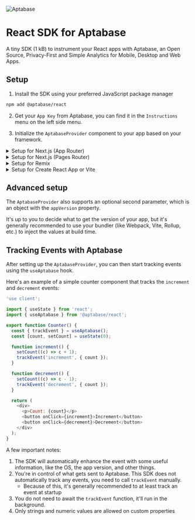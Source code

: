 ![Aptabase](https://aptabase.com/og.png)

# React SDK for Aptabase

A tiny SDK (1 kB) to instrument your React apps with Aptabase, an Open Source, Privacy-First and Simple Analytics for Mobile, Desktop and Web Apps.

## Setup

1. Install the SDK using your preferred JavaScript package manager

```bash
npm add @aptabase/react
```

2. Get your `App Key` from Aptabase, you can find it in the `Instructions` menu on the left side menu.

3. Initialize the `AptabaseProvider` component to your app based on your framework.

<details>
  <summary>Setup for Next.js (App Router)</summary>
  
  Add `AptabaseProvider` to your RootLayout component:

```tsx
import { AptabaseProvider } from '@aptabase/react';

export default function RootLayout({ children }: { children: React.ReactNode }) {
  return (
    <html lang="en">
      <body>
        <AptabaseProvider appKey="A-US-5431775171">{children}</AptabaseProvider>
      </body>
    </html>
  );
}
```

</details>

<details>
  <summary>Setup for Next.js (Pages Router)</summary>

Add `AptabaseProvider` to your `_app` component:

```tsx
import { AptabaseProvider } from '@aptabase/react';
import type { AppProps } from 'next/app';

export default function App({ Component, pageProps }: AppProps) {
  return (
    <AptabaseProvider appKey="A-DEV-0000000000">
      <Component {...pageProps} />
    </AptabaseProvider>
  );
}
```

</details>

<details>
  <summary>Setup for Remix</summary>

Add `AptabaseProvider` to your `entry.client.tsx` file:

```tsx
import { AptabaseProvider } from '@aptabase/react';
import { RemixBrowser } from '@remix-run/react';
import { startTransition, StrictMode } from 'react';
import { hydrateRoot } from 'react-dom/client';

startTransition(() => {
  hydrateRoot(
    document,
    <StrictMode>
      <AptabaseProvider appKey="A-DEV-0000000000">
        <RemixBrowser />
      </AptabaseProvider>
    </StrictMode>,
  );
});
```

</details>

<details>
  <summary>Setup for Create React App or Vite</summary>

Add `AptabaseProvider` to your root component:

```tsx
import { AptabaseProvider } from '@aptabase/react';

ReactDOM.createRoot(root).render(
  <React.StrictMode>
    <AptabaseProvider appKey="<YOUR_APP_KEY>">
      <YourApp />
    </AptabaseProvider>
  </React.StrictMode>,
);
```

</details>

## Advanced setup

The `AptabaseProvider` also supports an optional second parameter, which is an object with the `appVersion` property.

It's up to you to decide what to get the version of your app, but it's generally recommended to use your bundler (like Webpack, Vite, Rollup, etc.) to inject the values at build time.

## Tracking Events with Aptabase

After setting up the `AptabaseProvider`, you can then start tracking events using the `useAptabase` hook.

Here's an example of a simple counter component that tracks the `increment` and `decrement` events:

```js
'use client';

import { useState } from 'react';
import { useAptabase } from '@aptabase/react';

export function Counter() {
  const { trackEvent } = useAptabase();
  const [count, setCount] = useState(0);

  function increment() {
    setCount((c) => c + 1);
    trackEvent('increment', { count });
  }

  function decrement() {
    setCount((c) => c - 1);
    trackEvent('decrement', { count });
  }

  return (
    <div>
      <p>Count: {count}</p>
      <button onClick={increment}>Increment</button>
      <button onClick={decrement}>Decrement</button>
    </div>
  );
}
```

A few important notes:

1. The SDK will automatically enhance the event with some useful information, like the OS, the app version, and other things.
2. You're in control of what gets sent to Aptabase. This SDK does not automatically track any events, you need to call `trackEvent` manually.
   - Because of this, it's generally recommended to at least track an event at startup
3. You do not need to await the `trackEvent` function, it'll run in the background.
4. Only strings and numeric values are allowed on custom properties
